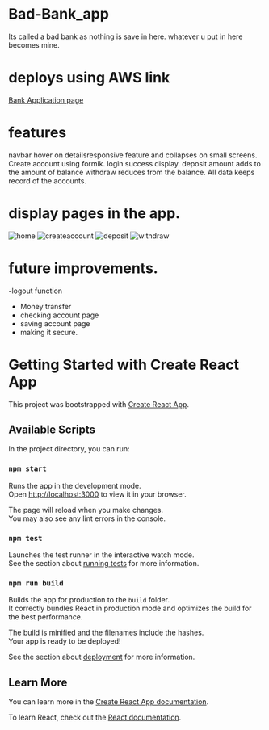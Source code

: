 # Bad-Bank_app
Its called a bad bank as nothing is save in here.  whatever u put in here becomes mine.

# deploys using AWS link

<a href="https://main.djz2octhxry7k.amplifyapp.com"> Bank Application page </a>

#  features
navbar hover on detailsresponsive feature and collapses on small screens.
Create account using formik. 
login success  display.
deposit amount adds to the amount of balance
withdraw reduces from the balance.
All data  keeps record of the accounts.

#  display pages in the app.
![home](https://github.com/aasmah/Bad-bank-app/assets/35153854/0c9d6a9f-103d-49e7-b513-8ed06ce75f89)
![createaccount](https://github.com/aasmah/Bad-bank-app/assets/35153854/f9368a91-666b-4b84-b65c-b92aabd8bac8)
![deposit](https://github.com/aasmah/Bad-bank-app/assets/35153854/30c1d5a4-c633-4e38-bd33-420d2cc9aad5)
![withdraw](https://github.com/aasmah/Bad-bank-app/assets/35153854/269fe423-6a04-4e9f-b87c-f5f1723ebaa1)


# future improvements.
 -logout function
 - Money transfer
 - checking account page
 - saving account page
 - making  it secure.




# Getting Started with Create React App

This project was bootstrapped with [Create React App](https://github.com/facebook/create-react-app).

## Available Scripts

In the project directory, you can run:

### `npm start`

Runs the app in the development mode.\
Open [http://localhost:3000](http://localhost:3000) to view it in your browser.

The page will reload when you make changes.\
You may also see any lint errors in the console.

### `npm test`

Launches the test runner in the interactive watch mode.\
See the section about [running tests](https://facebook.github.io/create-react-app/docs/running-tests) for more information.

### `npm run build`

Builds the app for production to the `build` folder.\
It correctly bundles React in production mode and optimizes the build for the best performance.

The build is minified and the filenames include the hashes.\
Your app is ready to be deployed!

See the section about [deployment](https://facebook.github.io/create-react-app/docs/deployment) for more information.

## Learn More

You can learn more in the [Create React App documentation](https://facebook.github.io/create-react-app/docs/getting-started).

To learn React, check out the [React documentation](https://reactjs.org/).





